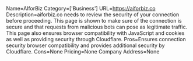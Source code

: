 Name=AIforBiz
Category=['Business']
URL=https://aiforbiz.co
Description=aiforbiz.co needs to review the security of your connection before proceeding. This page is shown to make sure of the connection is secure and that requests from malicious bots can pose as legitimate traffic. This page also ensures browser compatibility with JavaScript and cookies as well as providing security through Cloudflare.
Pros=Ensures connection security browser compatibility and provides additional security by Cloudflare.
Cons=None
Pricing=None
Company Address=None
